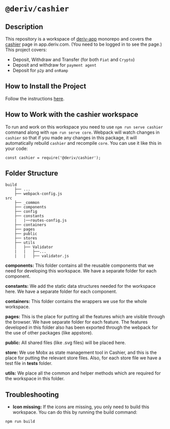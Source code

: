 # `@deriv/cashier`

## Description

This repository is a workspace of [deriv-app](../../README.md) monorepo and covers the [cashier](https://app.deriv.com/cashier/) page in app.deriv.com. (You need to be logged in to see the page.)
This project covers:

-   Deposit, Withdraw and Transfer (for both `Fiat` and `Crypto`)
-   Deposit and withdraw for `payment agent`
-   Deposit for `p2p` and `onRamp`

## How to Install the Project

Follow the instructions [here](../../README.md).

## How to Work with the cashier workspace

To run and work on this workspace you need to use `npm run serve cashier` command along with `npm run serve core`.
Webpack will watch changes in `cashier` so that if you made any changes in this package, it will automatically rebuild `cashier` and recompile `core`.
You can use it like this in your code:

```
const cashier = require('@deriv/cashier');

```

## Folder Structure

```
build
    ├── ...
    ├── webpack-config.js
src
    ├── _common
    ├── components
    ├── config
    ├── constants
    |   |──routes-config.js
    ├── containers
    ├── pages
    ├── public
    ├── stores
    ├── utils
    │   ├── Validator
    |   |   ├──...
    |   |   ├── validator.js

```

**components:** This folder contains all the reusable components that we need for developing this workspace.
We have a separate folder for each component.

**constants:** We add the static data structures needed for the workspace here.
We have a separate folder for each component.

**containers:** This folder contains the wrappers we use for the whole workspace.

**pages:** This is the place for putting all the features which are visible through the browser. We have separate folder for each feature.
The features developed in this folder also has been exported through the webpack for the use of other packages (like appstore).

**public:** All shared files (like .svg files) will be placed here.

**store:** We use Mobx as state management tool in Cashier, and this is the place for putting the relevant store files. Also, for each store file we have a test file in **tests** folder.

**utils:** We place all the common and helper methods which are required for the workspace in this folder.

## Troubleshooting

-   **Icon missing:** If the icons are missing, you only need to build this workspace. You can do this by running the build command:

```
npm run build
```
